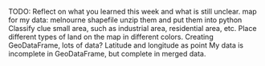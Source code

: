 TODO: Reflect on what you learned this week and what is still unclear.
map for my data:
melnourne shapefile
unzip them and put them into python
Classify clue small area, such as industrial area, residential area, etc.
Place different types of land on the map in different colors.
Creating GeoDataFrame, lots of data? Latitude and longitude as point
My data is incomplete in GeoDataFrame, but complete in merged data.


